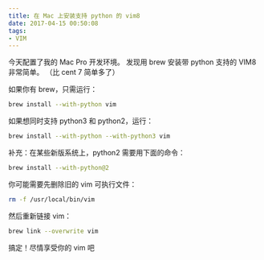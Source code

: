 ```yaml
---
title: 在 Mac 上安装支持 python 的 vim8
date: 2017-04-15 00:50:08
tags: 
- VIM
---
```


今天配置了我的 Mac Pro 开发环境。
发现用 brew 安装带 python 支持的 VIM8 非常简单。
（比 cent 7 简单多了）

如果你有 brew，只需运行：

```bash
brew install --with-python vim
```

如果想同时支持 python3 和 python2，运行：

```bash
brew install --with-python --with-python3 vim
```

补充：在某些新版系统上，python2 需要用下面的命令：

```bash
brew install --with-python@2
```

你可能需要先删除旧的 vim 可执行文件：

```bash
rm -f /usr/local/bin/vim
```

然后重新链接 vim：

```bash
brew link --overwrite vim

```

搞定！尽情享受你的 vim 吧
